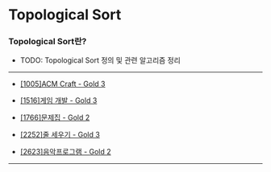 # Topological Sort

### Topological Sort란?

  - TODO: Topological Sort 정의 및 관련 알고리즘 정리

---

  - [[1005]ACM Craft - Gold 3](https://github.com/firemancha/Algorithm/tree/main/Baekjoon/TopologicalSort/%5B1005%5DACM%20Craft)

  - [[1516]게임 개발 - Gold 3](https://github.com/firemancha/Algorithm/tree/main/Baekjoon/TopologicalSort/%5B1516%5D%EA%B2%8C%EC%9E%84%20%EA%B0%9C%EB%B0%9C)

  - [[1766]문제집 - Gold 2](https://github.com/firemancha/Algorithm/tree/main/Baekjoon/TopologicalSort/%5B1766%5D%EB%AC%B8%EC%A0%9C%EC%A7%91)

  - [[2252]줄 세우기 - Gold 3](https://github.com/firemancha/Algorithm/tree/main/Baekjoon/TopologicalSort/%5B2252%5D%EC%A4%84%20%EC%84%B8%EC%9A%B0%EA%B8%B0)

  - [[2623]음악프로그램 - Gold 2](https://github.com/firemancha/Algorithm/tree/main/Baekjoon/TopologicalSort/%5B2623%5D%EC%9D%8C%EC%95%85%ED%94%84%EB%A1%9C%EA%B7%B8%EB%9E%A8)

---